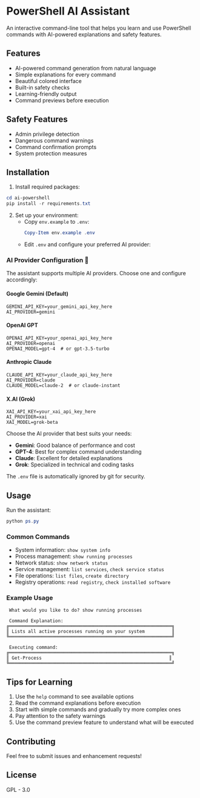 # PowerShell AI Assistant 

An interactive command-line tool that helps you learn and use PowerShell commands with AI-powered explanations and safety features.

## Features 

-  AI-powered command generation from natural language
-  Simple explanations for every command
-  Beautiful colored interface
-  Built-in safety checks
-  Learning-friendly output
-  Command previews before execution

## Safety Features 

-  Admin privilege detection
-  Dangerous command warnings
-  Command confirmation prompts
-  System protection measures

## Installation 

1. Install required packages:
```powershell
cd ai-powershell
pip install -r requirements.txt
```

2. Set up your environment:
   - Copy `env.example` to `.env`:
     ```powershell
     Copy-Item env.example .env
     ```
   - Edit `.env` and configure your preferred AI provider:

### AI Provider Configuration 🤖

The assistant supports multiple AI providers. Choose one and configure accordingly:

#### Google Gemini (Default)
```env
GEMINI_API_KEY=your_gemini_api_key_here
AI_PROVIDER=gemini
```

#### OpenAI GPT
```env
OPENAI_API_KEY=your_openai_api_key_here
AI_PROVIDER=openai
OPENAI_MODEL=gpt-4  # or gpt-3.5-turbo
```

#### Anthropic Claude
```env
CLAUDE_API_KEY=your_claude_api_key_here
AI_PROVIDER=claude
CLAUDE_MODEL=claude-2  # or claude-instant
```

#### X.AI (Grok)
```env
XAI_API_KEY=your_xai_api_key_here
AI_PROVIDER=xai
XAI_MODEL=grok-beta
```

Choose the AI provider that best suits your needs:
- **Gemini**: Good balance of performance and cost
- **GPT-4**: Best for complex command understanding
- **Claude**: Excellent for detailed explanations
- **Grok**: Specialized in technical and coding tasks

The `.env` file is automatically ignored by git for security.

## Usage 

Run the assistant:
```powershell
python ps.py
```

### Common Commands 

- System information: `show system info`
- Process management: `show running processes`
- Network status: `show network status`
- Service management: `list services`, `check service status`
- File operations: `list files`, `create directory`
- Registry operations: `read registry`, `check installed software`

### Example Usage 

```
 What would you like to do? show running processes

 Command Explanation:
╔════════════════════════════════════════════════════════════╗
║ Lists all active processes running on your system          ║
╚════════════════════════════════════════════════════════════╝

 Executing command:
╔════════════════════════════════════════════════════════════╗
║ Get-Process                                               ║
╚════════════════════════════════════════════════════════════╝
```

## Tips for Learning 

1. Use the `help` command to see available options
2. Read the command explanations before execution
3. Start with simple commands and gradually try more complex ones
4. Pay attention to the safety warnings
5. Use the command preview feature to understand what will be executed

## Contributing 

Feel free to submit issues and enhancement requests!

## License 

GPL - 3.0
